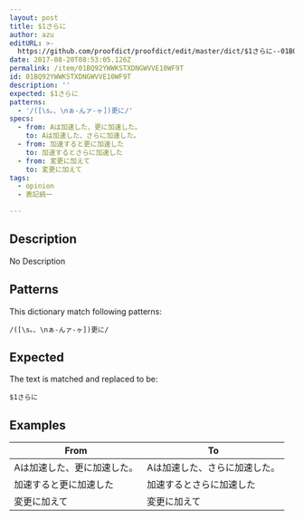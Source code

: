 ```yaml
---
layout: post
title: $1さらに
author: azu
editURL: >-
  https://github.com/proofdict/proofdict/edit/master/dict/$1さらに--01BQ92YWWKSTXDNGWVVE10WF9T.yml
date: 2017-08-20T08:53:05.126Z
permalink: /item/01BQ92YWWKSTXDNGWVVE10WF9T
id: 01BQ92YWWKSTXDNGWVVE10WF9T
description: ''
expected: $1さらに
patterns:
  - '/([\s。、\nぁ-んァ-ヶ])更に/'
specs:
  - from: Aは加速した、更に加速した。
    to: Aは加速した、さらに加速した。
  - from: 加速すると更に加速した
    to: 加速するとさらに加速した
  - from: 変更に加えて
    to: 変更に加えて
tags:
  - opinion
  - 表記統一

---
```


## Description

No Description 

## Patterns

This dictionary match following patterns:

    /([\s。、\nぁ-んァ-ヶ])更に/

## Expected

The text is matched and replaced to be:

    $1さらに

## Examples

| From           | To              |
| -------------- | --------------- |
| Aは加速した、更に加速した。 | Aは加速した、さらに加速した。 |
| 加速すると更に加速した    | 加速するとさらに加速した    |
| 変更に加えて         | 変更に加えて          |
